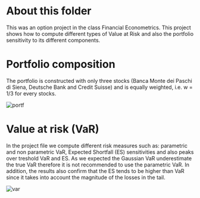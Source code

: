 # About this folder
This was an option project in the class Financial Econometrics. This project shows how to compute different types of Value at Risk and also the portfolio sensitivity to its different components.

# Portfolio composition
The portfolio is constructed with only three stocks (Banca Monte dei Paschi di Siena, Deutsche Bank and Credit Suisse) and is equally weighted, i.e. w = 1/3 for every stocks.

![portf](https://user-images.githubusercontent.com/36447056/36306875-ea573cca-1319-11e8-805f-562a54143607.jpg)

# Value at risk (VaR)
In the project file we compute different risk measures such as: parametric and non parametric VaR, Expected Shortfall (ES) sensitivities and also peaks over treshold VaR and ES.
As we expected the Gaussian VaR underestimate the true VaR therefore it is not recommended to use the parametric VaR.
In addition, the results also confirm that the ES tends to be higher than VaR since it takes into account the magnitude of the losses in the tail.

![var](https://user-images.githubusercontent.com/36447056/36325904-7dd66f5e-1359-11e8-8d18-67114bf00b8e.jpg)
